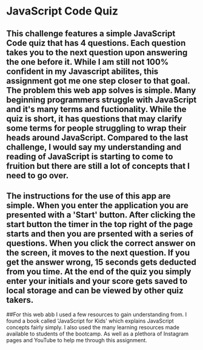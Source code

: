 # JavaScript Code Quiz

## This challenge features a simple JavaScript Code quiz that has 4 questions. Each question takes you to the next question upon answering the one before it. While I am still not 100% confident in my Javascript abilites, this assignment got me one step closer to that goal. The problem this web app solves is simple. Many beginning programmers struggle with JavaScript and it's many terms and fuctionality. While the quiz is short, it has questions that may clarify some terms for people struggling to wrap their heads around JavaScript. Compared to the last challenge, I would say my understanding and reading of JavaScript is starting to come to fruition but there are still a lot of concepts that I need to go over. 

## The instructions for the use of this app are simple. When you enter the application you are presented with a 'Start' button. After clicking the start button the timer in the top right of the page starts and then you are prsented with a series of questions. When you click the correct answer on the screen, it moves to the next question. If you get the answer wrong, 15 seconds gets deducted from you time. At the end of the quiz you simply enter your initials and your score gets saved to local storage and can be viewed by other quiz takers.

##For this web abb I used a few resources to gain understanding from. I found a book called 'JavaScript for Kids' which explains JavaScript concepts fairly simply. I also used the many learning resources made available to students of the bootcamp. As well as a plethora of Instagram pages and YouTube to help me through this assignment.